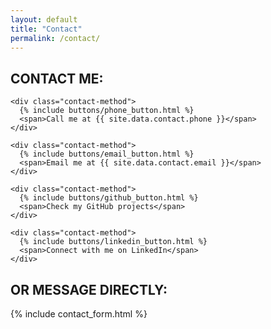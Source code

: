 ```yaml
---
layout: default
title: "Contact"
permalink: /contact/
---
```


<div class="contact-page">
  <div class="contact-info">
    <h2>CONTACT ME:</h2>

    <div class="contact-method">
      {% include buttons/phone_button.html %}
      <span>Call me at {{ site.data.contact.phone }}</span>
    </div>

    <div class="contact-method">
      {% include buttons/email_button.html %}
      <span>Email me at {{ site.data.contact.email }}</span>
    </div>

    <div class="contact-method">
      {% include buttons/github_button.html %}
      <span>Check my GitHub projects</span>
    </div>

    <div class="contact-method">
      {% include buttons/linkedin_button.html %}
      <span>Connect with me on LinkedIn</span>
    </div>
  </div>

  <div class="contact-form-column">
    <h2>OR MESSAGE DIRECTLY:</h2>
    {% include contact_form.html %}
  </div>
</div>
